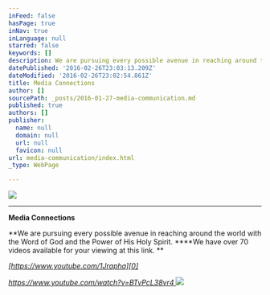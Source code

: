 ```yaml
---
inFeed: false
hasPage: true
inNav: true
inLanguage: null
starred: false
keywords: []
description: We are pursuing every possible avenue in reaching around the world with the Word of God and the Power of His Holy Spirit.
datePublished: '2016-02-26T23:03:13.209Z'
dateModified: '2016-02-26T23:02:54.861Z'
title: Media Connections
author: []
sourcePath: _posts/2016-01-27-media-communication.md
published: true
authors: []
publisher:
  name: null
  domain: null
  url: null
  favicon: null
url: media-communication/index.html
_type: WebPage

---
```

![](https://s3-us-west-2.amazonaws.com/the-grid-img/p/24dddf645ffc7c8b29cbde8d7835df94a89008ac.jpg)

****

**Media Connections**

**We are pursuing every possible avenue in reaching around the world with the Word of God and the Power of His Holy Spirit. ****We have over 70 videos available for your viewing at this link. **

_[https://www.youtube.com/1Jrapha][0]_

_[https://www.youtube.com/watch?v=BTvPcL38vr4 ][1]_
![](https://the-grid-user-content.s3-us-west-2.amazonaws.com/4619abe8-f83e-4fcf-a064-35c8d592b05c.png)

[0]: https://www.youtube.com/1Jrapha
[1]: https://www.youtube.com/watch?v=BTvPcL38vr4
